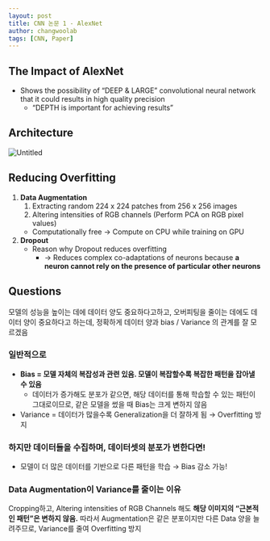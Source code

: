 ```yaml
---
layout: post
title: CNN 논문 1 - AlexNet
author: changwoolab
tags: [CNN, Paper]
---
```


## The Impact of AlexNet

- Shows the possibility of “DEEP & LARGE” convolutional neural network that it could results in high quality precision
  - “DEPTH is important for achieving results”

## Architecture

![Untitled](https://prod-files-secure.s3.us-west-2.amazonaws.com/189d41ee-28e7-425d-b998-bb62e760777d/ceb7410c-eb7c-4436-8f3e-ca0e465eb0e9/Untitled.png)

## Reducing Overfitting

1. **Data Augmentation**
   1. Extracting random 224 x 224 patches from 256 x 256 images
   2. Altering intensities of RGB channels (Perform PCA on RGB pixel values)
   - Computationally free → Compute on CPU while training on GPU
2. **Dropout**
   - Reason why Dropout reduces overfitting
     - → Reduces complex co-adaptations of neurons because **a neuron cannot rely on the presence of particular other neurons**

## Questions

모델의 성능을 높이는 데에 데이터 양도 중요하다고하고, 오버피팅을 줄이는 데에도 데이터 양이 중요하다고 하는데, 정확하게 데이터 양과 bias / Variance 의 관계를 잘 모르겠음

### 일반적으로

- **Bias = 모델 자체의 복잡성과 관련 있음. 모델이 복잡할수록 복잡한 패턴을 잡아낼 수 있음**
  - 데이터가 증가해도 분포가 같으면, 해당 데이터를 통해 학습할 수 있는 패턴이 그대로이므로,
    같은 모델을 썼을 때 Bias는 크게 변하지 않음
- Variance = 데이터가 많을수록 Generalization을 더 잘하게 됨 → Overfitting 방지

### 하지만 데이터들을 수집하며, 데이터셋의 분포가 변한다면!

- 모델이 더 많은 데이터를 기반으로 다른 패턴을 학습 → Bias 감소 가능!

### Data Augmentation이 Variance를 줄이는 이유

Cropping하고, Altering intensities of RGB Channels 해도 **해당 이미지의 “근본적인 패턴”은 변하지 않음.**
따라서 Augmentation은 같은 분포이지만 다른 Data 양을 늘려주므로, Variance를 줄여 Overfitting 방지

